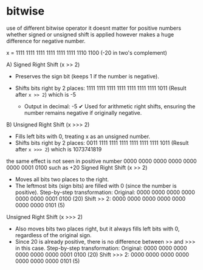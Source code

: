 # bitwise
use of different bitwise operator
it doesnt matter for positive numbers whether signed or unsigned shift is applied however makes a huge difference for negative number.

x = 1111 1111 1111 1111 1111 1111 1110 1100  (-20 in two's complement)

A) Signed Right Shift (x >> 2)
- Preserves the sign bit (keeps 1 if the number is negative).
- Shifts bits right by 2 places:
1111 1111 1111 1111 1111 1111 1111 1011  (Result after `x >> 2`) which is -5 

  - Output in decimal: -5 ✔ Used for arithmetic right shifts, ensuring the number remains negative if originally negative.

B) Unsigned Right Shift (x >>> 2)
- Fills left bits with 0, treating x as an unsigned number.
- Shifts bits right by 2 places:
0011 1111 1111 1111 1111 1111 1111 1011  (Result after `x >>> 2`) which is 1073741819

the same effect is not seen in positive number 
0000 0000 0000 0000 0000 0000 0001 0100 such as +20 
Signed Right Shift (x >> 2)
- Moves all bits two places to the right.
- The leftmost bits (sign bits) are filled with 0 (since the number is positive).
Step-by-step transformation:
Original:     0000 0000 0000 0000 0000 0000 0001 0100  (20)
Shift >> 2:   0000 0000 0000 0000 0000 0000 0000 0101  (5)

Unsigned Right Shift (x >>> 2)
- Also moves bits two places right, but it always fills left bits with 0, regardless of the original sign.
- Since 20 is already positive, there is no difference between >> and >>> in this case.
Step-by-step transformation:
Original:     0000 0000 0000 0000 0000 0000 0001 0100  (20)
Shift >>> 2:  0000 0000 0000 0000 0000 0000 0000 0101  (5)
